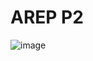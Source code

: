 # AREP P2



![image](https://github.com/user-attachments/assets/78d5d673-7500-4449-aeb0-bda20bf4f5c2)
